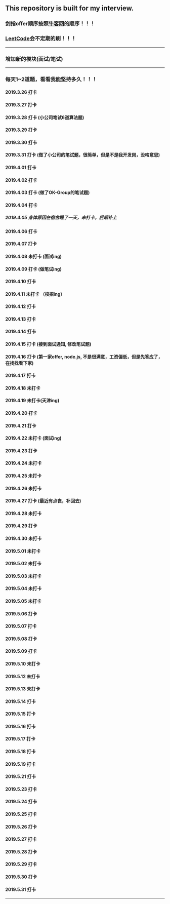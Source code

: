 ## This repository is built for my interview.
### 剑指offer顺序按照[牛客网](https://www.nowcoder.com/ta/coding-interviews)的顺序！！！
### [LeetCode](https://leetcode-cn.com/problemset/all/)会不定期的刷！！！
---
### 增加新的模块(面试/笔试)
---
### 每天1~2道题，看看我能坚持多久！！！
#### 2019.3.26 打卡
#### 2019.3.27 打卡
#### 2019.3.28 打卡 (小公司笔试6道算法题)
#### 2019.3.29 打卡
#### 2019.3.30 打卡
#### 2019.3.31 打卡 (做了小公司的笔试题，很简单，但是不是我开发岗，没啥意思)
#### 2019.4.01 打卡
#### 2019.4.02 打卡
#### 2019.4.03 打卡 (做了OK-Group的笔试题)
#### 2019.4.04 打卡
##### 2019.4.05 身体原因在宿舍睡了一天，未打卡，后期补上
#### 2019.4.06 打卡
#### 2019.4.07 打卡
#### 2019.4.08 未打卡 (面试ing)
#### 2019.4.09 打卡 (做笔试ing)
#### 2019.4.10 打卡
#### 2019.4.11 未打卡 （校招ing）
#### 2019.4.12 打卡
#### 2019.4.13 打卡
#### 2019.4.14 打卡
#### 2019.4.15 打卡 (接到面试通知, 修改笔试题)
#### 2019.4.16 打卡 (第一家offer, node.js, 不是很满意，工资偏低，但是先答应了，在找找看下家)
#### 2019.4.17 打卡
#### 2019.4.18 未打卡
#### 2019.4.19 未打卡(天津ing)
#### 2019.4.20 打卡
#### 2019.4.21 打卡
#### 2019.4.22 未打卡 (面试ing)
#### 2019.4.23 打卡
#### 2019.4.24 未打卡
#### 2019.4.25 未打卡
#### 2019.4.26 未打卡
#### 2019.4.27 打卡 (最近有点丧，补回去)
#### 2019.4.28 未打卡
#### 2019.4.29 打卡
#### 2019.4.30 未打卡
#### 2019.5.01 未打卡
#### 2019.5.02 未打卡
#### 2019.5.03 未打卡
#### 2019.5.04 未打卡
#### 2019.5.05 未打卡
#### 2019.5.06 打卡
#### 2019.5.07 打卡
#### 2019.5.08 打卡
#### 2019.5.09 打卡
#### 2019.5.10 未打卡
#### 2019.5.12 未打卡
#### 2019.5.13 未打卡
#### 2019.5.14 打卡
#### 2019.5.15 打卡
#### 2019.5.16 打卡
#### 2019.5.17 打卡
#### 2019.5.18 打卡
#### 2019.5.19 打卡
#### 2019.5.21 打卡
#### 2019.5.23 打卡
#### 2019.5.24 打卡
#### 2019.5.25 打卡
#### 2019.5.26 打卡
#### 2019.5.27 打卡
#### 2019.5.28 打卡
#### 2019.5.29 打卡
#### 2019.5.30 打卡
#### 2019.5.31 打卡
---

